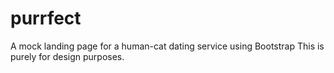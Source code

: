 # purrfect
A mock landing page for a human-cat dating service using Bootstrap
This is purely for design purposes.
